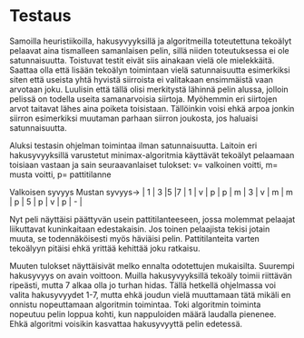 Testaus
=======

Samoilla heuristiikoilla, hakusyvyyksillä ja algoritmeilla toteutettuna tekoälyt pelaavat aina tismalleen samanlaisen pelin, sillä niiden toteutuksessa ei ole satunnaisuutta. Toistuvat testit eivät siis ainakaan vielä ole mielekkäitä. Saattaa olla että lisään tekoälyn toimintaan vielä satunnaisuutta esimerkiksi siten että useista yhtä hyvistä siirroista ei valitakaan ensimmäistä vaan arvotaan joku. Luulisin että tällä olisi merkitystä lähinnä pelin alussa, jolloin pelissä on todella useita samanarvoisia siirtoja. Myöhemmin eri siirtojen arvot taitavat lähes aina poiketa toisistaan. Tällöinkin voisi ehkä arpoa jonkin siirron esimerkiksi muutaman parhaan siirron joukosta, jos haluaisi satunnaisuutta.

Aluksi testasin ohjelman toimintaa ilman satunnaisuutta. Laitoin eri hakusyvyyksillä varustetut minimax-algoritmia käyttävät tekoälyt pelaamaan toisiaan vastaan ja sain seuraavanlaiset tulokset:
v= valkoinen voitti, m= musta voitti, p= pattitilanne

Valkoisen syvyys Mustan syvyys-> | 1 | 3 |5 |7 |
1 | v | p | p | m |
3 | v | m | m | p | 
5 | p | v | p | - |

Nyt peli näyttäisi päättyvän usein pattitilanteeseen, jossa molemmat pelaajat liikuttavat kuninkaitaan edestakaisin. Jos toinen pelaajista tekisi jotain muuta, se todennäköisesti myös häviäisi pelin. Pattitilanteita varten tekoälyyn pitäisi ehkä yrittää kehittää joku ratkaisu.

Muuten tulokset näyttäisivät melko ennalta odotettujen mukaisilta. Suurempi hakusyvyys on avain voittoon. Muilla hakusyvyyksillä tekoäly toimii riittävän ripeästi, mutta 7 alkaa olla jo turhan hidas. Tällä hetkellä ohjelmassa voi valita hakusyvyydet 1-7, mutta ehkä joudun vielä muuttamaan tätä mikäli en onnistu nopeuttamaan algoritmin toimintaa. Toki algoritmin toiminta nopeutuu pelin loppua kohti, kun nappuloiden määrä laudalla pienenee. Ehkä algoritmi voisikin kasvattaa hakusyvyyttä pelin edetessä.
